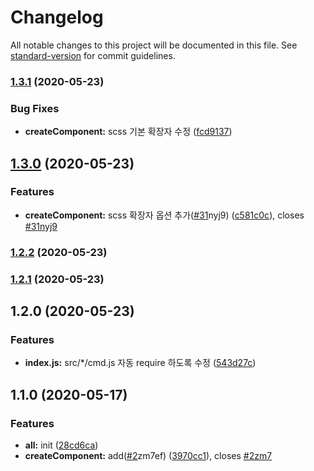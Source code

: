 # Changelog

All notable changes to this project will be documented in this file. See [standard-version](https://github.com/conventional-changelog/standard-version) for commit guidelines.

### [1.3.1](https://github.com/goorm-dev/refactoring-er/compare/v1.3.0...v1.3.1) (2020-05-23)


### Bug Fixes

* **createComponent:** scss 기본 확장자 수정 ([fcd9137](https://github.com/goorm-dev/refactoring-er/commit/fcd9137265452a99d8f7e927a43f328f46c7fb12))

## [1.3.0](https://github.com/goorm-dev/refactoring-er/compare/v1.2.2...v1.3.0) (2020-05-23)


### Features

* **createComponent:** scss 확장자 옵션 추가([#31](https://github.com/goorm-dev/refactoring-er/issues/31)nyj9) ([c581c0c](https://github.com/goorm-dev/refactoring-er/commit/c581c0ce845b21607ea92ca7f553bdf3ef895769)), closes [#31nyj9](https://github.com/goorm-dev/refactoring-er/issues/31nyj9)

### [1.2.2](https://github.com/goorm-dev/refactoring-er/compare/v1.2.1...v1.2.2) (2020-05-23)

### [1.2.1](https://github.com/goorm-dev/refactoring-er/compare/v1.2.0...v1.2.1) (2020-05-23)

## 1.2.0 (2020-05-23)


### Features

* **index.js:** src/*/cmd.js 자동 require 하도록 수정 ([543d27c](https://github.com/goorm-dev/refactoring-er/commit/543d27c5f4ef763c9b879d06c4ffdb6d9c826da3))

## 1.1.0 (2020-05-17)


### Features

* **all:** init ([28cd6ca](https://github.com/goorm-dev/refactoring-er/commit/28cd6ca616c3ae1bda5a7b80a9b32508cf88dfed))
* **createComponent:** add([#2](https://github.com/goorm-dev/refactoring-er/issues/2)zm7ef) ([3970cc1](https://github.com/goorm-dev/refactoring-er/commit/3970cc1a7de283aa55d82bb4100b56ae28a92243)), closes [#2zm7](https://github.com/goorm-dev/refactoring-er/issues/2zm7)

